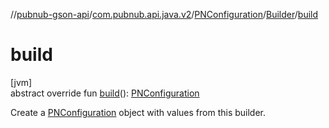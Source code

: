 //[pubnub-gson-api](../../../../index.md)/[com.pubnub.api.java.v2](../../index.md)/[PNConfiguration](../index.md)/[Builder](index.md)/[build](build.md)

# build

[jvm]\
abstract override fun [build](build.md)(): [PNConfiguration](../index.md)

Create a [PNConfiguration](../index.md) object with values from this builder.
